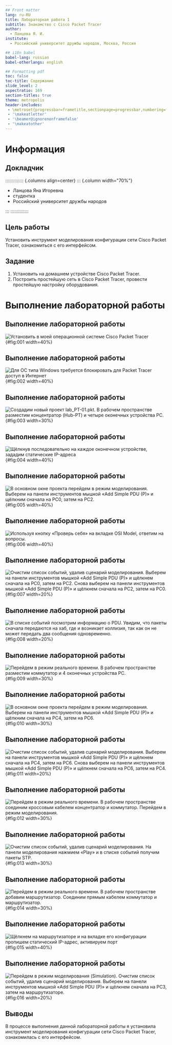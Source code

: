 ```yaml
---
## Front matter
lang: ru-RU
title: Лабораторная работа 1
subtitle: Знакомство с Cisco Packet Tracer
author:
  - Ланцова Я. И.
institute:
  - Российский университет дружбы народов, Москва, Россия

## i18n babel
babel-lang: russian
babel-otherlangs: english

## Formatting pdf
toc: false
toc-title: Содержание
slide_level: 2
aspectratio: 169
section-titles: true
theme: metropolis
header-includes:
 - \metroset{progressbar=frametitle,sectionpage=progressbar,numbering=fraction}
 - '\makeatletter'
 - '\beamer@ignorenonframefalse'
 - '\makeatother'
---
```


# Информация

## Докладчик

:::::::::::::: {.columns align=center}
::: {.column width="70%"}

  * Ланцова Яна Игоревна
  * студентка
  * Российский университет дружбы народов

:::
::::::::::::::

## Цель работы

Установить инструмент моделирования конфигурации сети Cisco Packet Tracer, ознакомиться с его интерфейсом.

## Задание

1. Установить на домашнем устройстве Cisco Packet Tracer.
2. Построить простейшую сеть в Cisco Packet Tracer, провести простейшую настройку оборудования.

# Выполнение лабораторной работы

## Выполнение лабораторной работы

![Установить в моей операционной системе Cisco Packet Tracer](image/1.png){#fig:001 width=40%}

## Выполнение лабораторной работы

![Для ОС типа Windows требуется блокировать для Packet Tracer доступ в Интернет](image/2.png){#fig:002 width=40%}

## Выполнение лабораторной работы

![Создадим новый проект lab_PT-01.pkt. В рабочем пространстве разместим концентратор (Hub-PT) и четыре оконечных устройства PC.](image/3.png){#fig:003 width=30%}

## Выполнение лабораторной работы

![Щёлкнув последовательно на каждое оконечном устройстве, зададим статические IP-адреса](image/4.png){#fig:004 width=40%}

## Выполнение лабораторной работы

![В основном окне проекта перейдем в режим моделирования. Выберем на панели инструментов мышкой «Add Simple PDU (P)» и щёлкним сначала на PC0, затем на PC2.](image/5.png){#fig:005 width=40%}

## Выполнение лабораторной работы

![Используя кнопку «Проверь себя» на вкладке OSI Model, ответим на вопросы.](image/6.png){#fig:006 width=40%}

## Выполнение лабораторной работы

![Очистим список событий, удалив сценарий моделирования. Выберем на панели инструментов мышкой «Add Simple PDU (P)» и щёлкнем сначала на PC0, затем на PC2. Снова выберем на панели инструментов мышкой «Add Simple PDU (P)» и щёлкнем сначала на PC2, затем на PC0.](image/7.png){#fig:007 width=20%}

## Выполнение лабораторной работы

![В списке событий посмотрим информацию о PDU. Увидим, что пакеты сначала передаются на хаб, где и возникает коллизия, так как он не может передать два сообщения одновременно.](image/8.png){#fig:008 width=20%}

## Выполнение лабораторной работы

![Перейдем в режим реального времени. В рабочем пространстве разместим коммутатор и 4 оконечных устройства PC.](image/9.png){#fig:009 width=30%}

## Выполнение лабораторной работы

![В основном окне проекта перейдем в режим моделирования. Выберем на панели инструментов мышкой «Add Simple PDU (P)» и щёлкним сначала на PC4, затем на PC6.](image/10.png){#fig:010 width=30%}

## Выполнение лабораторной работы

![Очистим список событий, удалив сценарий моделирования. Выберем на панели инструментов мышкой «Add Simple PDU (P)» и щёлкнем сначала на PC4, затем на PC6. Снова выберем на панели инструментов мышкой «Add Simple PDU (P)» и щёлкнем сначала на PC6, затем на PC4.](image/11.png){#fig:011 width=20%}


## Выполнение лабораторной работы

![Перейдем в режим реального времени. В рабочем пространстве соединим кроссовым кабелем концентратор и коммутатор. Перейдем в режим моделирования.](image/12.png){#fig:012 width=30%}

## Выполнение лабораторной работы

![Очистим список событий, удалив сценарий моделирования. На панели моделирования нажмием «Play» и в списке событий получим пакеты STP.](image/13.png){#fig:013 width=30%}


## Выполнение лабораторной работы

![Перейдем в режим реального времени. В рабочем пространстве добавим маршрутизатор. Соединим прямым кабелем коммутатор и маршрутизатор.](image/14.png){#fig:014 width=30%}


## Выполнение лабораторной работы

![Щёлкнем на маршрутизаторе и на вкладке его конфигурации пропишем статический IP-адрес, активируем порт](image/15.png){#fig:015 width=40%}


## Выполнение лабораторной работы

![Перейдем в режим моделирования (Simulation). Очистим список событий, удалив сценарий моделирования. Выберем на панели инструментов мышкой «Add Simple PDU (P)» и щёлкнем сначала на PC3, затем на маршрутизаторе.](image/16.png){#fig:016 width=20%}

## Выводы

В процессе выполнения данной лабораторной работы я установила инструмент моделирования конфигурации сети Cisco Packet Tracer, ознакомилась с его интерфейсом.
